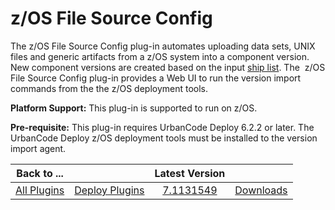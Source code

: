 
z/OS File Source Config
=======================


The z/OS File Source Config plug-in automates uploading data sets, UNIX files and generic artifacts from a z/OS system into a component version. New component versions are created based on the input [ship list](http://www.ibm.com/support/knowledgecenter/SS4GSP_6.2.2/com.ibm.udeploy.doc/topics/zos_shiplistfiles.html). The  z/OS File Source Config plug-in provides a Web UI to run the version import commands from the the z/OS deployment tools.


**Platform Support:** This plug-in is supported to run on z/OS.


**Pre-requisite:** This plug-in requires UrbanCode Deploy 6.2.2 or later.  The UrbanCode Deploy z/OS deployment tools must be installed to the version import agent. 




|Back to ...||Latest Version||
| :---: | :---: | :---: | :---: |
|[All Plugins](../../index.md)|[Deploy Plugins](../README.md)|[7.1131549](https://github.com/UrbanCode/IBM-UCD-PLUGINS/blob/main/files/zOSFileSourceConfig/ucd-zOSFileSourceConfig-7.1131549.zip)|[Downloads](downloads.md)|
